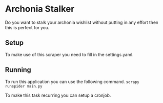 # Archonia Stalker
Do you want to stalk your archonia wishlist without putting in any effort then this is perfect for you.

## Setup
To make use of this scraper you need to fill in the settings.yaml.

## Running
To run this application you can use the following command.
`scrapy runspider main.py`

To make this task recurring you can setup a cronjob.
